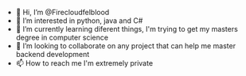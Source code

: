 - 👋 Hi, I’m @Firecloudfelblood
- 👀 I’m interested in python, java and C#
- 🌱 I’m currently learning diferent things, I'm trying to get my masters degree in computer science
- 💞️ I’m looking to collaborate on any project that can help me master backend development
- 📫 How to reach me I'm extremely private

<!---
Firecloudfelblood/Firecloudfelblood is a ✨ special ✨ repository because its `README.md` (this file) appears on your GitHub profile.
You can click the Preview link to take a look at your changes.
--->
